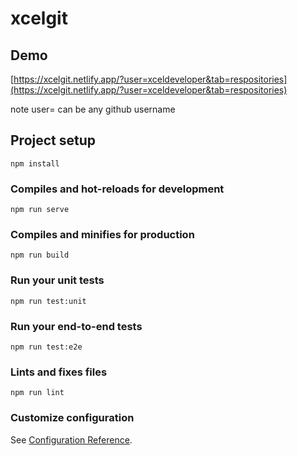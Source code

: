 # xcelgit


## Demo
[https://xcelgit.netlify.app/?user=xceldeveloper&tab=respositories](https://xcelgit.netlify.app/?user=xceldeveloper&tab=respositories) 

note user= can be any github username

## Project setup
```
npm install
```

### Compiles and hot-reloads for development
```
npm run serve
```

### Compiles and minifies for production
```
npm run build
```

### Run your unit tests
```
npm run test:unit
```

### Run your end-to-end tests
```
npm run test:e2e
```

### Lints and fixes files
```
npm run lint
```

### Customize configuration
See [Configuration Reference](https://cli.vuejs.org/config/).
